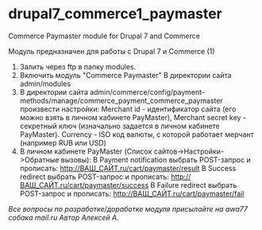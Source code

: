 # drupal7_commerce1_paymaster

Commerce Paymaster module for Drupal 7 and Commerce

Модуль предназначен для работы с Drupal 7 и Commerce (1)

1. Залить через ftp в папку modules.
2. Включить модуль "Commerce Paymaster" В директории сайта admin/modules
3. В директории сайта admin/commerce/config/payment-methods/manage/commerce_payment_commerce_paymaster произвести настройки:
Merchant id - идентификатор сайта (его можно взять в личном кабинете PayMaster), 
Merchant secret key - секретный ключ (изначально задается в личном кабинете PayMaster).
Currency - ISO код валюты, с которой работает мерчант (например RUB или USD)
4. В личном кабинете PayMaster (Список сайтов->Настройки->Обратные вызовы):
В Payment notification выбрать POST-запрос и прописать: http://ВАШ_САЙТ.ru/cart/paymaster/result
В Success redirect выбрать POST-запрос и прописать: http://ВАШ_САЙТ.ru/cart/paymaster/success
В Failure redirect выбрать POST-запрос и прописать: http://ВАШ_САЙТ.ru/cart/paymaster/fail
 

_Все вопросы по разработке/доработке модуля присылайте на awa77 собака mail.ru
Автор Алексей А._ 